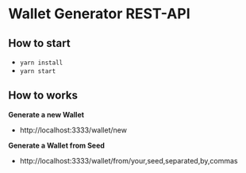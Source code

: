 # Wallet Generator REST-API

## How to start

-   `yarn install`
-   `yarn start`

## How to works

**Generate a new Wallet**

-   http://localhost:3333/wallet/new

**Generate a Wallet from Seed**

-   http://localhost:3333/wallet/from/your,seed,separated,by,commas
